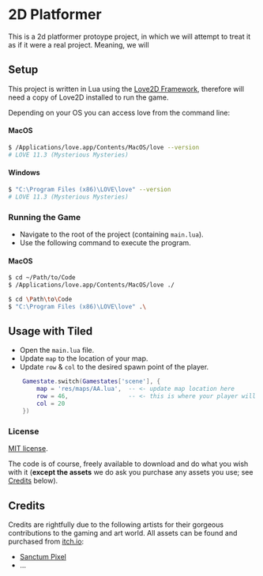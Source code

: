 # 2D Platformer

This is a 2d platformer protoype project, in which we will attempt to
treat it as if it were a real project. Meaning, we will 

## Setup

This project is written in Lua using the [Love2D Framework](https://love2d.org),
therefore will need a copy of Love2D installed to run the game.

Depending on your OS you can access love from the command line:

#### MacOS

```bash
$ /Applications/love.app/Contents/MacOS/love --version
# LOVE 11.3 (Mysterious Mysteries)
```

#### Windows

```bash
$ "C:\Program Files (x86)\LOVE\love" --version
# LOVE 11.3 (Mysterious Mysteries)
```

### Running the Game

- Navigate to the root of the project (containing `main.lua`).
- Use the following command to execute the program.

#### MacOS

```bash
$ cd ~/Path/to/Code
$ /Applications/love.app/Contents/MacOS/love ./
```

```bash
$ cd \Path\to\Code
$ "C:\Program Files (x86)\LOVE\love" .\
```


## Usage with Tiled

- Open the `main.lua` file.
- Update `map` to the location of your map.
- Update `row` & `col` to the desired spawn point of the player.

```lua
    Gamestate.switch(Gamestates['scene'], {
        map = 'res/maps/AA.lua',  -- <- update map location here
        row = 46,                 -- <- this is where your player will spawn
        col = 20
    })
```

### License

[MIT license](LICENSE).

The code is of course, freely available to download and do what you wish
with it (**except the assets** we do ask you purchase any assets you use; see [Credits](#Credits) below).

## Credits

Credits are rightfully due to the following artists for their gorgeous
contributions to the gaming and art world. All assets can be found and
purchased from [itch.io](https://itch.io):

- [Sanctum Pixel](https://sanctumpixel.itch.io/)
- ...